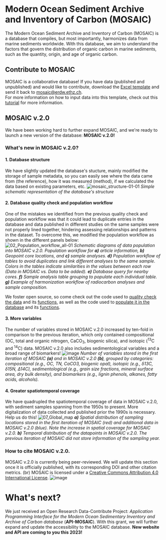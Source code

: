 # Modern Ocean Sediment Archive and Inventory of Carbon (MOSAIC)

The Modern Ocean Sediment Archive and Inventory of Carbon (MOSAIC) is a database that compiles, but most importantly, harmonizes data from marine sediments worldwide. With this database, we aim to understand the factors that govern the distribution of organic carbon in marine sediments, such as the quantity, origin, and age of organic carbon.

## Contribute to MOSAIC
MOSAIC is a collaborative database! If you have data (published and unpublished) and would like to contribute, download the [Excel template](https://github.com/sarah-paradis/MOSAIC/raw/main/Excel_templates/MOSAIC_input_excel_file_2022.xlsx) and send it back to mosaic@erdw.ethz.ch.  
For more information on how to input data into this template, check out this [tutorial](excel_template_tutorial.md) for more information.

## MOSAIC v.2.0
We have been working hard to further expand MOSAIC, and we're ready to launch a new version of the database: **MOSAIC v.2.0!**

### What's new in MOSAIC v.2.0?
#### 1. Database structure
We have slightly updated the database's stucture, mainly modified the storage of sample metadata, so you can easily see where the data came from (the reference), how it was measured (method), if we calculated the data based on existing parameters, etc.
![mosaic_structure-01-01](https://user-images.githubusercontent.com/15121054/234294141-d1c2aef2-6e0b-42a4-9f7c-c33260d27fb1.jpg)
<em>Simple schematic representation of the database's structure</em>

#### 2. Database quality check and population workflow
One of the mistakes we identified from the previous quality check and population workflow was that it could lead to duplicate entries in the database and data published in different studies on the same samples were not properly lined together, hindering assessing relationships and patterns in the dataset. To overcome this, we modified the population workflow as shown in the different panels below:   
![02_Population_workflow_all-01](https://user-images.githubusercontent.com/15121054/234294198-14fdfbaa-483b-4b58-90bf-d8742c839e8b.jpg)
<em>Schematic diagrams of data population into MOSAIC v.2.0. Population workflow for **a)** article information, **b)** Geopoint core locations, and **c)** sample analyses. **d)** Population workflow of tables to avoid duplicates and link different analyses to the same sample. Colors in the tables indicate similarities in the values between each row (Data in MOSAIC vs. Data to be added). **e)** Database query for nearby cores. **f)** Sample analysis table grouping to populate each individual table. **g)** Example of harmonization workflow of radiocarbon analyses and sample composition.</em>

We foster open source, so come check out the code used to [quality check the data](https://github.com/sarah-paradis/MOSAIC/blob/main/src/main_quality_check.py) and its [functions](https://github.com/sarah-paradis/MOSAIC/blob/main/src/quality_check.py), as well as the code used to [populate it in the database](https://github.com/sarah-paradis/MOSAIC/blob/main/src/main_database_populate.py) and its [functions](https://github.com/sarah-paradis/MOSAIC/blob/main/src/database_populate.py).

#### 3. More variables
The number of variables stored in MOSAIC v.2.0 increased by ten-fold in comparison to the previous iteration, which only contained compositional (OC, total and organic nitrogen, CaCO<sub>3</sub>, biogenic silica), and isotopic (<sup>13</sup>C and <sup>14</sup>C) data. MOSAIC v.2.0 also includes sedimentological variables and a broad range of biomarkers!
![image](https://user-images.githubusercontent.com/15121054/225639241-b7303a14-d353-4256-b73f-0f2dd370b5c8.png)
<em>Number of variables stored in the first iteration of MOSAIC **(a)** and in MOSAIC v.2.0 **(b)**, grouped by categories: compositional (e.g., OC, TN, CaCO3, biogenic opal), isotopic (e.g., δ13C, δ15N, Δ14C), sedimentological (e.g., grain size fractions, mineral surface area, dry bulk density), and biomarkers (e.g., lignin phenols, alkanes, fatty acids, alcohols).</em> 

#### 4. Greater spatiotemporal coverage
We have quadrupled the spatiotemporal coverage of data in MOSAIC v.2.0, with sediment samples spanning from the 1950s to present. More digitalization of data collected and published prior the 1990s is necessary. Help us do this!
![07_Global_map](https://user-images.githubusercontent.com/15121054/234294282-c65b40a0-827d-40ff-af7a-4c4bbfe7771b.jpg)
<em>**a)** Spatial distribution of sampling locations stored in the first iteration of MOSAIC (red) and additional data in MOSAIC v.2.0 (blue). Note the increase in spatial coverage for MOSAIC v.2.0. **b)** Temporal distribution of the datapoints in MOSAIC v.2.0. The previous iteration of MOSAIC did not store information of the sampling year.</em> 

### How to cite MOSAIC v.2.0.
MOSAIC v.2.0 is currently being peer-reviewed. We will update this section once it is officially published, with its corresponding DOI and other citation metrics.
(br)
MOSAIC is licensed under a [Creative Commons Attribution 4.0 International License](https://creativecommons.org/licenses/by/4.0/). ![image](https://i.creativecommons.org/l/by/4.0/88x31.png) 

# What's next?
We just received an Open Research Data-Contribute Project: *Application Programming Interface for the Modern Ocean Sedimentary Inventory and Archive of Carbon database* (**API-MOSAIC**). With this grant, we will further expand and update the accessibility to the MOSAIC database. 
**New website and API are coming to you this 2023!**
